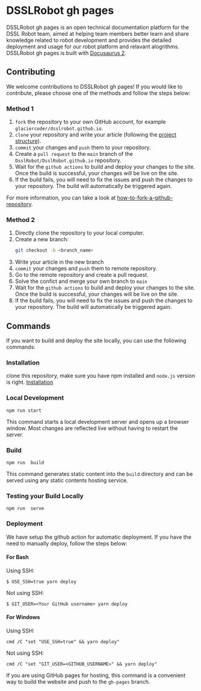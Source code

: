 # DSSLRobot  gh pages

DSSLRobot  gh pages is an open technical documentation platform for the DSSL Robot team, aimed at helping team members better learn and share knowledge related to robot development and provides the detailed deployment and usage for our robot platform and relavant alogrithms.
DSSLRobot  gh pages is built with [Docusaurus 2](https://docusaurus.io/).

## Contributing
We welcome contributions to DSSLRobot  gh pages! If you would like to contribute, please choose one of the methods and follow the steps below:

### Method 1
1. `fork` the repository to your own GitHub account, for example `glaciercoder/dsslrobot.github.io`.
2. `clone` your repository and write your article (following the [project structure](https://DsslRobot.github.io/tinkerdocs/docs/Intro/project_structure)).
3. `commit` your changes and `push` them to your repository.
4. Create a `pull request` to the `main` branch of the `DsslRobot/DsslRobot.github.io` repository.
5. Wait for the `github actions` to build and deploy your changes to the site. Once the build is successful, your changes will be live on the site.
6. If the build fails, you will need to fix the issues and push the changes to your repository. The build will automatically be triggered again.

For more information, you can take a look at [how-to-fork-a-github-repository](https://www.freecodecamp.org/chinese/news/how-to-fork-a-github-repository/).

### Method 2

1. Directly clone the repository to your local computer.
2. Create a new branch: 
   ```sh
   git checkout -b <branch_name>
   ```
3. Write your article in the new branch 
4. `commit` your changes and `push` them to remote repository.
5. Go to the remote repository and create a pull request.
6. Solve the confict and merge your own branch to `main`
7. Wait for the `github actions` to build and deploy your changes to the site. Once the build is successful, your changes will be live on the site.
8. If the build fails, you will need to fix the issues and push the changes to your repository. The build will automatically be triggered again.
   
## Commands

If you want to build and deploy the site locally, you can use the following commands:

### Installation

clone this repository, make sure you have npm installed and `node.js` version is right. [Installation](https://nodejs.org/en/download/package-manager)


### Local Development

```
npm run start
```

This command starts a local development server and opens up a browser window. Most changes are reflected live without having to restart the server.

### Build

```
npm run  build
```

This command generates static content into the `build` directory and can be served using any static contents hosting service.

### Testing your Build Locally

```
npm run  serve
```


### Deployment

We have setup the github action for automatic deployment. If you have the need to manually deploy, follow the steps below:

#### For Bash
Using SSH:

```
$ USE_SSH=true yarn deploy
```

Not using SSH:

```
$ GIT_USER=<Your GitHub username> yarn deploy
```

#### For Windows

Using SSH:

```
cmd /C "set "USE_SSH=true" && yarn deploy"
```

Not using SSH:

```
cmd /C "set "GIT_USER=<GITHUB_USERNAME>" && yarn deploy"
```
If you are using GitHub pages for hosting, this command is a convenient way to build the website and push to the `gh-pages` branch.

